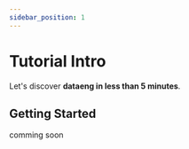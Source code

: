 ```yaml
---
sidebar_position: 1
---
```


# Tutorial Intro

Let's discover **dataeng in less than 5 minutes**.

## Getting Started

comming soon

